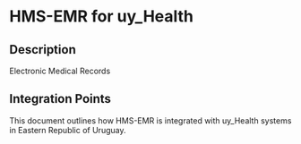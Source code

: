 # HMS-EMR for uy_Health

## Description

Electronic Medical Records

## Integration Points

This document outlines how HMS-EMR is integrated with uy_Health systems in Eastern Republic of Uruguay.
